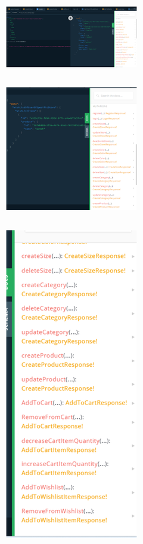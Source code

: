 <p align="center">
  <img src="./Screenshot 2024-01-26 224844.png" width="350" title="hover text"><br/>  <br/> <br/> <br/>
  <img src="./Screenshot 2024-01-26 224921.png" width="350" alt="accessibility text"> <br/> <br/> <br/> <br/>
  <img src="./Screenshot 2024-01-26 224931.png" width="350" alt="accessibility text">
</p>
